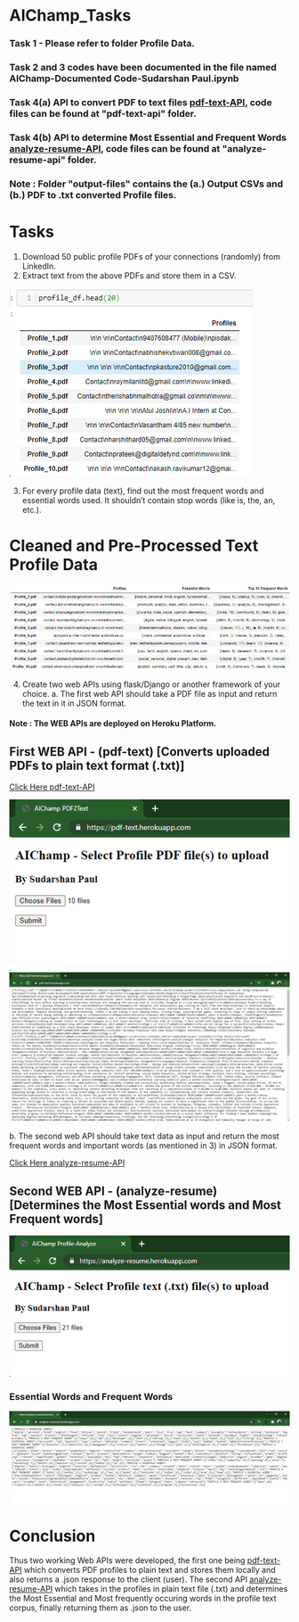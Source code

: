 # AIChamp_Tasks
### Task 1 - Please refer to folder Profile Data.
### Task 2 and 3 codes have been documented in the file named AIChamp-Documented Code-Sudarshan Paul.ipynb 
### Task 4(a) API to convert PDF to text files [pdf-text-API](https://pdf-text.herokuapp.com/), code files can be found at "pdf-text-api" folder.
### Task 4(b) API to determine Most Essential and Frequent Words [analyze-resume-API](https://analyze-resume.herokuapp.com/), code files can be found at "analyze-resume-api" folder.
### Note : Folder "output-files" contains the (a.) Output CSVs and (b.) PDF to .txt converted Profile files. 
# Tasks
1. Download 50 public profile PDFs of your connections (randomly) from LinkedIn.
2. Extract text from the above PDFs and store them in a CSV.


![](images/profiles.png)


3. For every profile data (text), find out the most frequent words and essential words used. It
shouldn’t contain stop words (like is, the, an, etc.).

# Cleaned and Pre-Processed Text Profile Data

![](images/data-insights.png)                                   

4. Create two web APIs using flask/Django or another framework of your choice.
a. The first web API should take a PDF file as input and return the text in it in JSON
format.

#### Note : The WEB APIs are deployed on Heroku Platform.

## First WEB API - (pdf-text) [Converts uploaded PDFs to plain text format (.txt)]

[Click Here pdf-text-API](https://pdf-text.herokuapp.com/)

![](images/pdf-text-api.png)                                          ![](images/pdf-text-json-response.png)


b. The second web API should take text data as input and return the most frequent
words and important words (as mentioned in 3) in JSON format.

[Click Here analyze-resume-API](https://analyze-resume.herokuapp.com/)

##  Second WEB API - (analyze-resume) [Determines the Most Essential words and Most Frequent words]

![](images/analyze-resume-api.png)                              

### Essential Words and Frequent Words 
![](images/analyze-resume-json-response.png)


# Conclusion
Thus two working Web APIs were developed, the first one being [pdf-text-API](https://pdf-text.herokuapp.com/) which converts PDF profiles to plain text and stores them locally and also returns a .json response to the client (user). The second API [analyze-resume-API](https://analyze-resume.herokuapp.com/) which takes in the profiles in plain text file (.txt) and determines the Most Essential and Most frequently occuring words in the profile text corpus, finally returning them as .json to the user.
